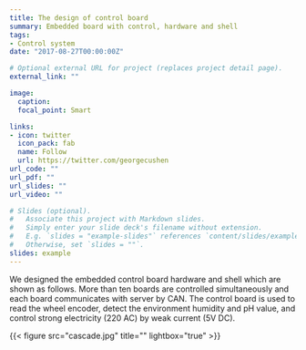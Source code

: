 ```yaml
---
title: The design of control board
summary: Embedded board with control, hardware and shell 
tags:
- Control system
date: "2017-08-27T00:00:00Z"

# Optional external URL for project (replaces project detail page).
external_link: ""

image:
  caption: 
  focal_point: Smart

links:
- icon: twitter
  icon_pack: fab
  name: Follow
  url: https://twitter.com/georgecushen
url_code: ""
url_pdf: ""
url_slides: ""
url_video: ""

# Slides (optional).
#   Associate this project with Markdown slides.
#   Simply enter your slide deck's filename without extension.
#   E.g. `slides = "example-slides"` references `content/slides/example-slides.md`.
#   Otherwise, set `slides = ""`.
slides: example
---
```


We designed the embedded control board hardware and shell which are shown as follows. More than ten boards are controlled simultaneously and each board communicates with server by CAN. The control board is used to read the wheel encoder, detect the environment humidity and pH value, and control strong electricity (220 AC) by weak current (5V DC).

{{< figure src="cascade.jpg" title="" lightbox="true" >}}
